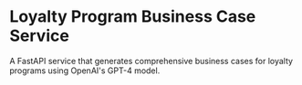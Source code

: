 # Loyalty Program Business Case Service

A FastAPI service that generates comprehensive business cases for loyalty programs using OpenAI's GPT-4 model.
